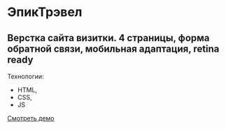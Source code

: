 # ЭпикТрэвел
## Верстка сайта визитки. 4 страницы, форма обратной связи, мобильная адаптация, retina ready

Технологии:
- HTML,
- CSS,
- JS

[Смотреть демо](https://mranderson90.github.io/epictravel/)